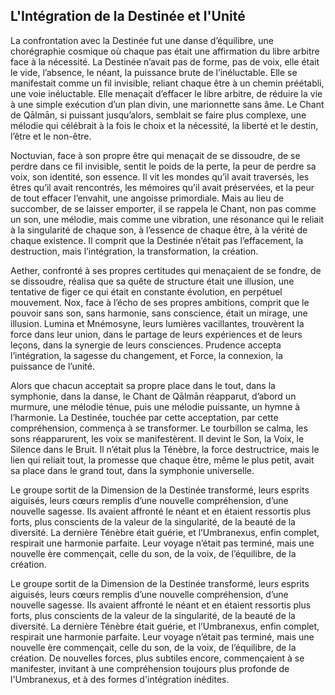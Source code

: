 ## L'Intégration de la Destinée et l'Unité

La confrontation avec la Destinée fut une danse d’équilibre, une chorégraphie cosmique où chaque pas était une affirmation du libre arbitre face à la nécessité. La Destinée n’avait pas de forme, pas de voix, elle était le vide, l’absence, le néant, la puissance brute de l’inéluctable. Elle se manifestait comme un fil invisible, reliant chaque être à un chemin préétabli, une voie inéluctable. Elle menaçait d’effacer le libre arbitre, de réduire la vie à une simple exécution d’un plan divin, une marionnette sans âme. Le Chant de Qālmān, si puissant jusqu’alors, semblait se faire plus complexe, une mélodie qui célébrait à la fois le choix et la nécessité, la liberté et le destin, l’être et le non-être.

Noctuvian, face à son propre être qui menaçait de se dissoudre, de se perdre dans ce fil invisible, sentit le poids de la perte, la peur de perdre sa voix, son identité, son essence. Il vit les mondes qu’il avait traversés, les êtres qu’il avait rencontrés, les mémoires qu’il avait préservées, et la peur de tout effacer l’envahit, une angoisse primordiale. Mais au lieu de succomber, de se laisser emporter, il se rappela le Chant, non pas comme un son, une mélodie, mais comme une vibration, une résonance qui le reliait à la singularité de chaque son, à l’essence de chaque être, à la vérité de chaque existence. Il comprit que la Destinée n’était pas l’effacement, la destruction, mais l’intégration, la transformation, la création.

Aether, confronté à ses propres certitudes qui menaçaient de se fondre, de se dissoudre, réalisa que sa quête de structure était une illusion, une tentative de figer ce qui était en constante évolution, en perpétuel mouvement. Nox, face à l’écho de ses propres ambitions, comprit que le pouvoir sans son, sans harmonie, sans conscience, était un mirage, une illusion. Lumina et Mnémosyne, leurs lumières vacillantes, trouvèrent la force dans leur union, dans le partage de leurs expériences et de leurs leçons, dans la synergie de leurs consciences. Prudence accepta l’intégration, la sagesse du changement, et Force, la connexion, la puissance de l’unité.

Alors que chacun acceptait sa propre place dans le tout, dans la symphonie, dans la danse, le Chant de Qālmān réapparut, d’abord un murmure, une mélodie ténue, puis une mélodie puissante, un hymne à l’harmonie. La Destinée, touchée par cette acceptation, par cette compréhension, commença à se transformer. Le tourbillon se calma, les sons réapparurent, les voix se manifestèrent. Il devint le Son, la Voix, le Silence dans le Bruit. Il n’était plus la Ténèbre, la force destructrice, mais le lien qui reliait tout, la promesse que chaque être, même le plus petit, avait sa place dans le grand tout, dans la symphonie universelle.

Le groupe sortit de la Dimension de la Destinée transformé, leurs esprits aiguisés, leurs cœurs remplis d’une nouvelle compréhension, d’une nouvelle sagesse. Ils avaient affronté le néant et en étaient ressortis plus forts, plus conscients de la valeur de la singularité, de la beauté de la diversité. La dernière Ténèbre était guérie, et l’Umbranexus, enfin complet, respirait une harmonie parfaite. Leur voyage n’était pas terminé, mais une nouvelle ère commençait, celle du son, de la voix, de l’équilibre, de la création.

Le groupe sortit de la Dimension de la Destinée transformé, leurs esprits aiguisés, leurs cœurs remplis d’une nouvelle compréhension, d’une nouvelle sagesse. Ils avaient affronté le néant et en étaient ressortis plus forts, plus conscients de la valeur de la singularité, de la beauté de la diversité. La dernière Ténèbre était guérie, et l’Umbranexus, enfin complet, respirait une harmonie parfaite. Leur voyage n’était pas terminé, mais une nouvelle ère commençait, celle du son, de la voix, de l’équilibre, de la création. De nouvelles forces, plus subtiles encore, commençaient à se manifester, invitant à une compréhension toujours plus profonde de l'Umbranexus, et à des formes d'intégration inédites.

